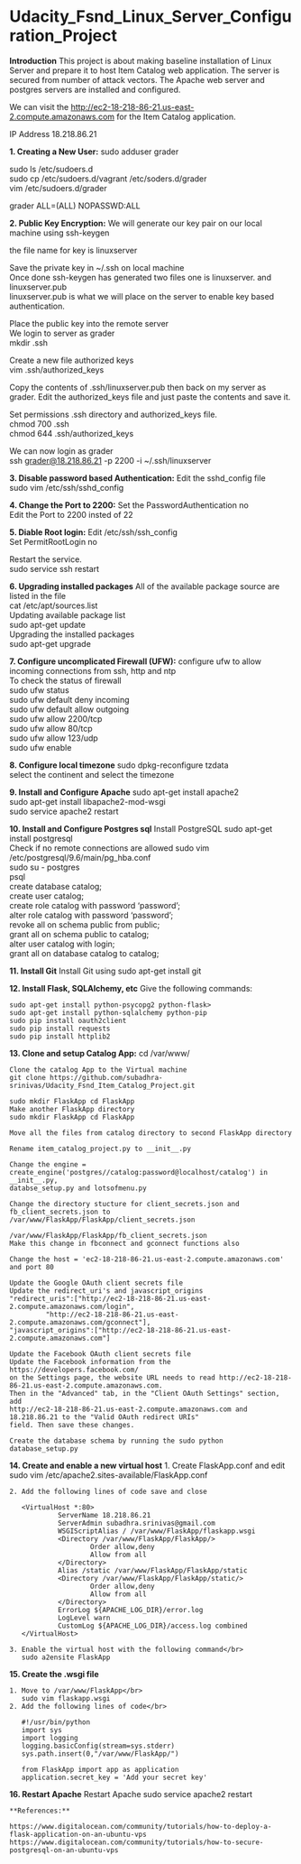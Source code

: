 # Udacity_Fsnd_Linux_Server_Configuration_Project

**Introduction**
This project is about making baseline installation of Linux Server and prepare it to host
Item Catalog web application. The server is secured from number of attack vectors. The
Apache web server and postgres servers are installed and configured.</br>

We can visit the http://ec2-18-218-86-21.us-east-2.compute.amazonaws.com for the Item
Catalog application.</br>

IP Address 18.218.86.21</br>

**1. Creating a New User:**
   sudo adduser grader</br>

   sudo ls /etc/sudoers.d</br>
   sudo cp /etc/sudoers.d/vagrant /etc/soders.d/grader</br>
   vim /etc/sudoers.d/grader</br>

   grader ALL=(ALL) NOPASSWD:ALL</br>

**2. Public Key Encryption:**
   We will generate our key pair on our local machine using ssh-keygen</br>

   the file name for key is linuxserver</br>

   Save the private key in ~/.ssh on local machine</br>
   Once done ssh-keygen has generated two files one is linuxserver. and linuxserver.pub</br>
   linuxserver.pub is what we will place on the server to enable key based authentication.</br>

   Place the public key into the remote server</br>
   We login to server as grader</br>
   mkdir .ssh</br>

   Create a new file authorized keys</br>
   vim .ssh/authorized_keys</br>

   Copy the contents of .ssh/linuxserver.pub then back on my server as grader. Edit the
   authorized_keys file and just paste the contents and save it.</br>

   Set permissions .ssh directory and authorized_keys file.</br>
    chmod 700 .ssh</br>
    chmod 644 .ssh/authorized_keys</br>

   We can now login as grader</br>
   ssh grader@18.218.86.21 -p 2200 -i ~/.ssh/linuxserver</br>

**3. Disable password based Authentication:**
   Edit the sshd_config file</br>
   sudo vim /etc/ssh/sshd_config</br>

**4. Change the Port to 2200:**
   Set the PasswordAuthentication no</br>
   Edit the Port to 2200 insted of 22</br>

**5. Diable Root login:**
   Edit /etc/ssh/ssh_config</br>
   Set PermitRootLogin no</br>

   Restart the service.</br>
   sudo service ssh restart</br>

**6. Upgrading installed packages**
   All of the available package source are listed in the file</br>
   cat /etc/apt/sources.list</br>
   Updating available package list</br>
   sudo apt-get update</br>
   Upgrading the installed packages</br>
   sudo apt-get upgrade</br>

**7. Configure uncomplicated Firewall (UFW):**
   configure ufw to allow incoming connections from ssh, http and ntp</br>
   To check the status of firewall</br>
   sudo ufw status</br>
   sudo ufw default deny incoming</br>
   sudo ufw default allow outgoing</br>
   sudo ufw allow 2200/tcp</br>
   sudo ufw allow 80/tcp</br>
   sudo ufw allow 123/udp</br>
   sudo ufw enable</br>

**8. Configure local timezone**
   sudo dpkg-reconfigure tzdata</br>
   select the continent and select the timezone</br>

**9. Install and Configure Apache**
   sudo apt-get install apache2</br>
   sudo apt-get install libapache2-mod-wsgi</br>
   sudo service apache2 restart</br>

**10. Install and Configure Postgres sql**
    Install PostgreSQL sudo apt-get install postgresql</br>
    Check if no remote connections are allowed sudo vim /etc/postgresql/9.6/main/pg_hba.conf</br>
    sudo su - postgres</br>
    psql</br>
    create database catalog;</br>
    create user catalog;</br>
    create role catalog with password ‘password’;</br>
    alter role catalog with password ‘password’;</br>
    revoke all on schema public from public;</br>
    grant all on schema public to catalog;</br>
    alter user catalog with login;</br>
    grant all on database catalog to catalog;</br>

**11. Install Git**
    Install Git using sudo apt-get install git</br>

**12. Install Flask, SQLAlchemy, etc**
    Give the following commands:

    sudo apt-get install python-psycopg2 python-flask>
    sudo apt-get install python-sqlalchemy python-pip
    sudo pip install oauth2client
    sudo pip install requests
    sudo pip install httplib2

**13. Clone and setup Catalog App:**
    cd /var/www/

    Clone the catalog App to the Virtual machine
    git clone https://github.com/subadhra-srinivas/Udacity_Fsnd_Item_Catalog_Project.git

    sudo mkdir FlaskApp cd FlaskApp
    Make another FlaskApp directory
    sudo mkdir FlaskApp cd FlaskApp

    Move all the files from catalog directory to second FlaskApp directory

    Rename item_catalog_project.py to __init__.py

    Change the engine = create_engine('postgres//catalog:password@localhost/catalog') in __init__.py,
    databse_setup.py and lotsofmenu.py

    Change the directory stucture for client_secrets.json and fb_client_secrets.json to
    /var/www/FlaskApp/FlaskApp/client_secrets.json

    /var/www/FlaskApp/FlaskApp/fb_client_secrets.json
    Make this change in fbconnect and gconnect functions also

    Change the host = 'ec2-18-218-86-21.us-east-2.compute.amazonaws.com' and port 80

    Update the Google OAuth client secrets file
    Update the redirect_uri's and javascript_origins
    "redirect_uris":["http://ec2-18-218-86-21.us-east-2.compute.amazonaws.com/login",
		     "http://ec2-18-218-86-21.us-east-2.compute.amazonaws.com/gconnect"],
    "javascript_origins":["http://ec2-18-218-86-21.us-east-2.compute.amazonaws.com"]

    Update the Facebook OAuth client secrets file
    Update the Facebook information from the https://developers.facebook.com/
    on the Settings page, the website URL needs to read http://ec2-18-218-86-21.us-east-2.compute.amazonaws.com.
    Then in the "Advanced" tab, in the "Client OAuth Settings" section, add 
    http://ec2-18-218-86-21.us-east-2.compute.amazonaws.com and 18.218.86.21 to the "Valid OAuth redirect URIs"
    field. Then save these changes.

    Create the database schema by running the sudo python database_setup.py

**14. Create and enable a new virtual host**
    1. Create FlaskApp.conf and edit
       sudo vim /etc/apache2.sites-available/FlaskApp.conf

    2. Add the following lines of code save and close

       <VirtualHost *:80>
                ServerName 18.218.86.21
                ServerAdmin subadhra.srinivas@gmail.com
                WSGIScriptAlias / /var/www/FlaskApp/flaskapp.wsgi
                <Directory /var/www/FlaskApp/FlaskApp/>
                        Order allow,deny
                        Allow from all
                </Directory>
                Alias /static /var/www/FlaskApp/FlaskApp/static
                <Directory /var/www/FlaskApp/FlaskApp/static/>
                        Order allow,deny
                        Allow from all
                </Directory>
                ErrorLog ${APACHE_LOG_DIR}/error.log
                LogLevel warn
                CustomLog ${APACHE_LOG_DIR}/access.log combined
       </VirtualHost>

    3. Enable the virtual host with the following command</br>
       sudo a2ensite FlaskApp

**15. Create the .wsgi file**

    1. Move to /var/www/FlaskApp</br>
       sudo vim flaskapp.wsgi
    2. Add the following lines of code</br>

       #!/usr/bin/python
       import sys
       import logging
       logging.basicConfig(stream=sys.stderr)
       sys.path.insert(0,"/var/www/FlaskApp/")

       from FlaskApp import app as application
       application.secret_key = 'Add your secret key'

**16. Restart Apache**
    Restart Apache sudo service apache2 restart

    **References:**

    https://www.digitalocean.com/community/tutorials/how-to-deploy-a-flask-application-on-an-ubuntu-vps
    https://www.digitalocean.com/community/tutorials/how-to-secure-postgresql-on-an-ubuntu-vps

